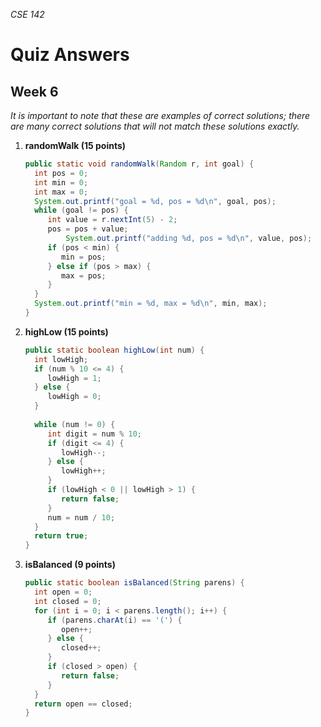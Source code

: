 _CSE 142_
# Quiz Answers
## Week 6
_It is important to note that these are examples of correct solutions; there are many correct solutions that will not match these solutions exactly._

1. __randomWalk (15 points)__

	```java
	public static void randomWalk(Random r, int goal) {
	  int pos = 0;
	  int min = 0;
	  int max = 0;
	  System.out.printf("goal = %d, pos = %d\n", goal, pos);
	  while (goal != pos) {
	     int value = r.nextInt(5) - 2;
	     pos = pos + value; 
			 System.out.printf("adding %d, pos = %d\n", value, pos);
	     if (pos < min) {
	        min = pos;
	     } else if (pos > max) {
	        max = pos;
	     }
	  }
	  System.out.printf("min = %d, max = %d\n", min, max);
	}
	```

2. __highLow (15 points)__

	```java
	public static boolean highLow(int num) { 
	  int lowHigh;
	  if (num % 10 <= 4) {
	     lowHigh = 1;
	  } else {
	     lowHigh = 0;
	  }      
	  
	  while (num != 0) {
	     int digit = num % 10;
	     if (digit <= 4) {
	        lowHigh--;
	     } else {
	        lowHigh++;
	     }
	     if (lowHigh < 0 || lowHigh > 1) {
	        return false;
	     }
	     num = num / 10;	
	  }
	  return true;
	}
	```

3. __isBalanced (9 points)__

	```java
	public static boolean isBalanced(String parens) {
	  int open = 0;
	  int closed = 0;
	  for (int i = 0; i < parens.length(); i++) {
	     if (parens.charAt(i) == '(') {
	        open++;
	     } else {
	        closed++;
	     }	     
	     if (closed > open) {
	        return false;
	     }
	  }  
	  return open == closed;
	}
	```
